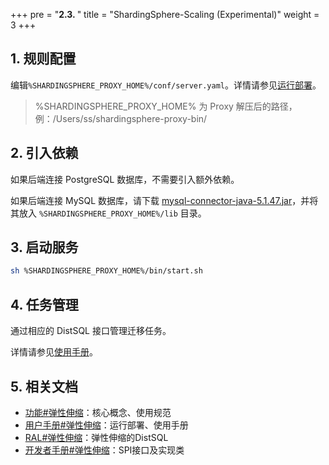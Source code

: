 +++
pre = "<b>2.3. </b>"
title = "ShardingSphere-Scaling (Experimental)"
weight = 3
+++

## 1. 规则配置

编辑`%SHARDINGSPHERE_PROXY_HOME%/conf/server.yaml`。详情请参见[运行部署](/cn/user-manual/shardingsphere-scaling/build/)。

> %SHARDINGSPHERE_PROXY_HOME% 为 Proxy 解压后的路径，例：/Users/ss/shardingsphere-proxy-bin/

## 2. 引入依赖

如果后端连接 PostgreSQL 数据库，不需要引入额外依赖。

如果后端连接 MySQL 数据库，请下载 [mysql-connector-java-5.1.47.jar](https://repo1.maven.org/maven2/mysql/mysql-connector-java/5.1.47/mysql-connector-java-5.1.47.jar)，并将其放入 `%SHARDINGSPHERE_PROXY_HOME%/lib` 目录。

## 3. 启动服务

```bash
sh %SHARDINGSPHERE_PROXY_HOME%/bin/start.sh
```

## 4. 任务管理

通过相应的 DistSQL 接口管理迁移任务。

详情请参见[使用手册](/cn/user-manual/shardingsphere-scaling/usage/)。

## 5. 相关文档
- [功能#弹性伸缩](/cn/features/scaling/)：核心概念、使用规范
- [用户手册#弹性伸缩](/cn/user-manual/shardingsphere-scaling/)：运行部署、使用手册
- [RAL#弹性伸缩](/cn/user-manual/shardingsphere-proxy/usage/distsql/syntax/ral/ral/#%E5%BC%B9%E6%80%A7%E4%BC%B8%E7%BC%A9)：弹性伸缩的DistSQL
- [开发者手册#弹性伸缩](/cn/dev-manual/scaling/)：SPI接口及实现类
